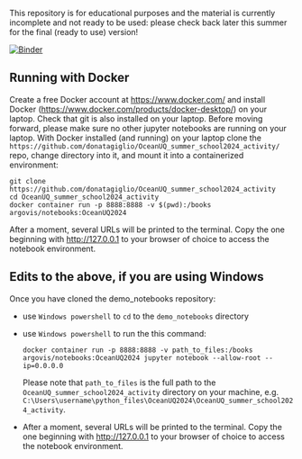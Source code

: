 This repository is for educational purposes and the material is currently incomplete and not ready to be used: please check back later this summer for the final (ready to use) version!

[![Binder](https://mybinder.org/badge_logo.svg)](https://mybinder.org/v2/gh/donatagiglio/OceanUQ_summer_school2024_activity/HEAD)

## Running with Docker

Create a free Docker account at https://www.docker.com/ and install Docker (https://www.docker.com/products/docker-desktop/) on your laptop. Check that git is also installed on your laptop. Before moving forward, please make sure no other jupyter notebooks are running on your laptop. With Docker installed (and running) on your laptop clone the `https://github.com/donatagiglio/OceanUQ_summer_school2024_activity/` repo, change directory into it, and mount it into a containerized environment:

```
git clone https://github.com/donatagiglio/OceanUQ_summer_school2024_activity
cd OceanUQ_summer_school2024_activity
docker container run -p 8888:8888 -v $(pwd):/books argovis/notebooks:OceanUQ2024
```

After a moment, several URLs will be printed to the terminal. Copy the one beginning with http://127.0.0.1 to your browser of choice to access the notebook environment.

## Edits to the above, if you are using Windows
Once you have cloned the demo_notebooks repository:
- use `Windows powershell` to `cd` to the `demo_notebooks` directory
- use `Windows powershell` to run the this command:

  ```
  docker container run -p 8888:8888 -v path_to_files:/books argovis/notebooks:OceanUQ2024 jupyter notebook --allow-root --ip=0.0.0.0
  ```

  Please note that `path_to_files` is the full path to the `OceanUQ_summer_school2024_activity` directory on your machine, e.g. `C:\Users\username\python_files\OceanUQ2024\OceanUQ_summer_school2024_activity`.
- After a moment, several URLs will be printed to the terminal. Copy the one beginning with http://127.0.0.1 to your browser of choice to access the notebook environment. 
